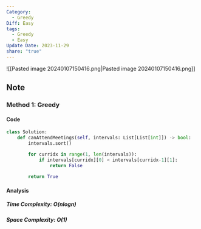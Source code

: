 ```yaml
---
Category:
  - Greedy
Diff: Easy
tags:
  - Greedy
  - Easy
Update Date: 2023-11-29
share: "true"
---
```


![[Pasted image 20240107150416.png|Pasted image 20240107150416.png]]
## Note

### Method 1: Greedy

#### Code
```python
class Solution:
    def canAttendMeetings(self, intervals: List[List[int]]) -> bool:
        intervals.sort()

        for curridx in range(1, len(intervals)):
            if intervals[curridx][0] < intervals[curridx-1][1]:
                return False
        
        return True
```
#### Analysis
##### Time Complexity: $O(nlogn)$
##### Space Complexity: $O(1)$

